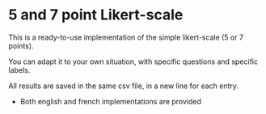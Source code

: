 # 5 and 7 point Likert-scale

This is a ready-to-use implementation of the simple likert-scale (5 or 7 points). 

You can adapt it to your own situation, with specific questions and specific labels. 

All results are saved in the same csv file, in a new line for each entry.

* Both english and french implementations are provided